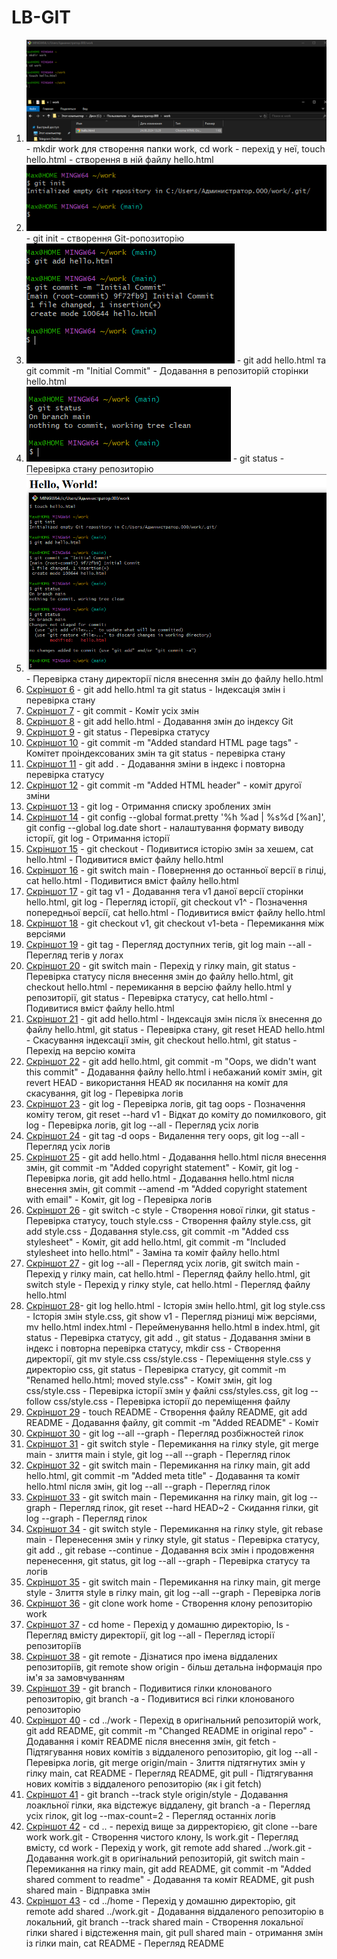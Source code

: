 # LB-GIT
1. ![Скріншот 1](screenshots/1.png) - mkdir work для створення папки work, 
                cd work - перехід у неї, 
                touch hello.html - створення в ній файлу hello.html
2. ![Скріншот 2](screenshots/2.png) - git init - створення Git-ропозиторію
3. ![Скріншот 3](screenshots/3.png) - git add hello.html та git commit -m "Initial Commit" - Додавання в репозиторій сторінки hello.html
4. ![Скріншот 4](screenshots/4.png) - git status - Перевірка стану репозиторію
5. ![Скріншот 5](screenshots/5.png) - Перевірка стану директорії після внесення змін до файлу hello.html
6. [Скріншот 6](screenshots/6.png) - git add hello.html та git status - Індексація змін і перевірка стану
7. [Скріншот 7](screenshots/7.png) - git commit - Коміт усіх змін
8. [Скріншот 8](screenshots/8.png) - git add hello.html - Додавання змін до індексу Git
9. [Скріншот 9](screenshots/9.png) - git status - Перевірка статусу
10. [Скріншот 10](screenshots/10.png) - git commit -m "Added standard HTML page tags" - Комітет проіндексованих змін та git status - перевірка стану
11. [Скріншот 11](screenshots/11.png) - git add . - Додавання зміни в індекс і повторна перевірка статусу
12. [Скріншот 12](screenshots/12.png) - git commit -m "Added HTML header" - коміт другої зміни
13. [Скріншот 13](screenshots/13.png) - git log - Отримання списку зроблених змін
14. [Скріншот 14](screenshots/14.png) - git config --global format.pretty '%h %ad | %s%d [%an]', git config --global log.date short - налаштування формату виводу історії,
                  git log - Отримання історії
15. [Скріншот 15](screenshots/15.png) - git checkout <hash> - Подивитися історію змін за хешем,
                  cat hello.html - Подивитися вміст файлу hello.html
16. [Скріншот 16](screenshots/16.png) - git switch main - Повернення до останньої версії в гілці,
                  cat hello.html - Подивитися вміст файлу hello.html
17. [Скріншот 17](screenshots/17.png) - git tag v1 - Додавання тега v1 даної версії сторінки hello.html,
                  git log - Перегляд історії,
                  git checkout v1^ - Позначення попередньої версії,
                  cat hello.html - Подивитися вміст файлу hello.html
18. [Скріншот 18](screenshots/18.png) - git checkout v1, git checkout v1-beta - Перемикання між версіями
19. [Скріншот 19](screenshots/19.png) - git tag - Перегляд доступних тегів,
                  git log main --all - Перегляд тегів у логах
20. [Скріншот 20](screenshots/20.png) - git switch main - Перехід у гілку main,
                  git status - Перевірка статусу після внесення змін до файлу hello.html,
                  git checkout hello.html - перемикання в версію файлу hello.html у репозиторії,
                  git status - Перевірка статусу,
                  cat hello.html - Подивитися вміст файлу hello.html
21. [Скріншот 21](screenshots/21.png) - git add hello.html - Індексація змін після їх внесення до файлу hello.html,
                  git status - Перевірка стану,
                  git reset HEAD hello.html - Скасування індексації змін,
                  git checkout hello.html, git status - Перехід на версію коміта
22. [Скріншот 22](screenshots/22.png) - git add hello.html, git commit -m "Oops, we didn't want this commit" - Додавання файлу hello.html і небажаний коміт змін,
                  git revert HEAD - використання HEAD як посилання на коміт для скасування,
                  git log - Перевірка логів
23. [Скріншот 23](screenshots/23.png) - git log - Перевірка логів,
                  git tag oops - Позначення коміту тегом,
                  git reset --hard v1 - Відкат до коміту до помилкового,
                  git log - Перевірка логів,
                  git log --all - Перегляд усіх логів
24. [Скріншот 24](screenshots/24.png) - git tag -d oops - Видалення тегу oops,
                  git log --all - Перегляд усіх логів
25. [Скріншот 25](screenshots/25.png) - git add hello.html - Додавання hello.html після внесення змін,
                  git commit -m "Added copyright statement" - Коміт,
                  git log - Перевірка логів,
                  git add hello.html - Додавання hello.html після внесення змін,
                  git commit --amend -m "Added copyright statement with email" - Коміт,
                  git log - Перевірка логів
26. [Скріншот 26](screenshots/26.png) - git switch -c style - Створення нової гілки,
                  git status - Перевірка статусу,
                  touch style.css - Створення файлу style.css, 
                  git add style.css - Додавання style.css,
                  git commit -m "Added css stylesheet" - Коміт,
                  git add hello.html, git commit -m "Included stylesheet into hello.html" - Заміна та коміт файлу hello.html
27. [Скріншот 27](screenshots/27.png) - git log --all - Перегляд усіх логів,
                  git switch main - Перехід у гілку main,
                  cat hello.html - Перегляд файлу hello.html,
                  git switch style - Перехід у гілку style,
                  cat hello.html - Перегляд файлу hello.html
28. [Скріншот 28](screenshots/28.png)- git log hello.html - Історія змін hello.html,
                  git log style.css - Історія змін style.css,
                  git show v1 - Перегляд різниці між версіями,
                  mv hello.html index.html - Перейменування hello.html в index.html,
                  git status - Перевірка статусу,
                  git add ., git status - Додавання зміни в індекс і повторна перевірка статусу,
                  mkdir css - Створення директорії,
                  git mv style.css css/style.css - Переміщення style.css у директорію css,
                  git status - Перевірка статусу,
                  git commit -m "Renamed hello.html; moved style.css" - Коміт змін,
                  git log css/style.css - Перевірка історії змін у файлі css/styles.css,
                  git log --follow css/style.css - Перевірка історії до переміщення файлу
29. [Скріншот 29](screenshots/29.png) - touch README - Створення файлу README,
                  git add README - Додавання файлу,
                  git commit -m "Added README" - Коміт
30. [Скріншот 30](screenshots/30.png) - git log --all --graph - Перегляд розбіжностей гілок
31. [Скріншот 31](screenshots/31.png) - git switch style - Перемикання на гілку style,
                  git merge main - злиття main і style,
                  git log --all --graph - Перегляд гілок
32. [Скріншот 32](screenshots/32.png) - git switch main - Перемикання на гілку main,
                  git add hello.html, git commit -m "Added meta title" - Додавання та коміт hello.html після змін,
                  git log --all --graph - Перегляд гілок
33. [Скріншот 33](screenshots/33.png) - git switch main - Перемикання на гілку main,
                  git log --graph - Перегляд гілок,
                  git reset --hard HEAD~2 - Скидання гілки,
                  git log --graph - Перегляд гілок
34. [Скріншот 34](screenshots/34.png) - git switch style - Перемикання на гілку style,
                  git rebase main - Перенесення змін у гілку style,
                  git status - Перевірка статусу,
                  git add ., git rebase --continue - Додавання всіх змін і продовження перенесення,
                  git status, git log --all --graph - Перевірка статусу та логів
35. [Скріншот 35](screenshots/35.png) - git switch main - Перемикання на гілку main,
                  git merge style - Злиття style в гілку main,
                  git log --all --graph - Перевірка логів
36. [Скріншот 36](screenshots/36.png) - git clone work home - Створення клону репозиторію work
37. [Скріншот 37](screenshots/37.png) - cd home - Перехід у домашню директорію,
                  ls - Перегляд вмісту директорії,
                  git log --all - Перегляд історії репозиторіїв
38. [Скріншот 38](screenshots/38.png) - git remote - Дізнатися про імена віддалених репозиторіїв,
                  git remote show origin - більш детальна інформація про ім'я за замовчуванням
39. [Скріншот 39](screenshots/39.png) - git branch - Подивитися гілки клонованого репозиторію, 
                  git branch -a - Подивитися всі гілки клонованого репозиторію
40. [Скріншот 40](screenshots/40.png) - cd ../work - Перехід в оригінальний репозиторій work,
                  git add README, git commit -m "Changed README in original repo" - Додавання і коміт README після внесення змін,
                  git fetch - Підтягування нових комітів з віддаленого репозиторію,
                  git log --all - Перевірка логів,
                  git merge origin/main - Злиття підтягнутих змін у гілку main,
                  cat README - Перегляд README,
                  git pull - Підтягування нових комітів з віддаленого репозиторію (як і git fetch)
41. [Скріншот 41](screenshots/41.png) - git branch --track style origin/style - Додавання лоакльної гілки, яка відстежує віддалену,
                  git branch -a - Перегляд усіх гілок,
                  git log --max-count=2 - Перегляд останніх логів
42. [Скріншот 42](screenshots/42.png) - cd .. - перехід вище за дирректорією,
                  git clone --bare work work.git - Створення чистого клону,
                  ls work.git - Перегляд вмісту,
                  cd work - Перехід у work,
                  git remote add shared ../work.git - Додавання work.git в оригінальний репозиторій,
                  git switch main - Перемикання на гілку main,
                  git add README, git commit -m "Added shared comment to readme" - Додавання та коміт README,
                  git push shared main - Відправка змін                  
43. [Скріншот 43](screenshots/43.png) - cd ../home - Перехід у домашню директорію,
                  git remote add shared ../work.git - Додавання віддаленого репозиторію в локальний,
                  git branch --track shared main - Створення локальної гілки shared і відстеження main,
                  git pull shared main - отримання змін із гілки main,
                  cat README - Перегляд README
